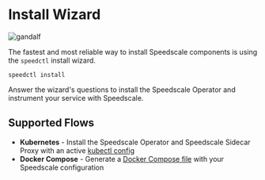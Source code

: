 
# Install Wizard

![gandalf](https://media.giphy.com/media/TcdpZwYDPlWXC/giphy.gif)

The fastest and most reliable way to install Speedscale components is using the `speedctl` install wizard.

```
speedctl install
```

Answer the wizard's questions to install the Speedscale Operator and instrument your service with Speedscale.

## Supported Flows

- **Kubernetes** - Install the Speedscale Operator and Speedscale Sidecar Proxy with an active [kubectl config](https://kubernetes.io/docs/tasks/access-application-cluster/access-cluster/)
- **Docker Compose** - Generate a [Docker Compose file](https://docs.docker.com/compose/) with your Speedscale configuration

